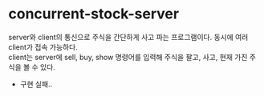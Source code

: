 # concurrent-stock-server

server와 client의 통신으로 주식을 간단하게 사고 파는 프로그램이다. 동시에 여러 client가 접속 가능하다. <br>
client는 server에 sell, buy, show 명령어를 입력해 주식을 팔고, 사고, 현재 가진 주식을 볼 수 있다.

* 구현 실패..
